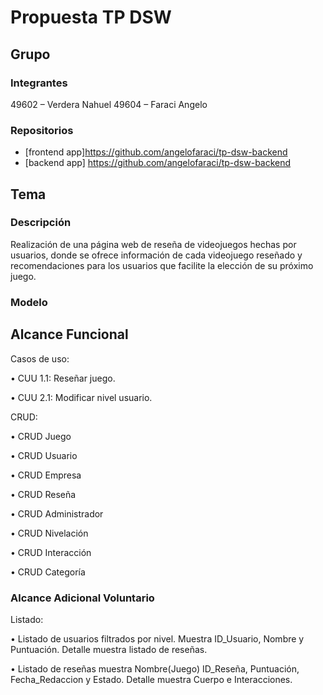 # Propuesta TP DSW

## Grupo
### Integrantes
49602 – Verdera Nahuel
49604 – Faraci Angelo


### Repositorios
* [frontend app]https://github.com/angelofaraci/tp-dsw-backend
* [backend app] https://github.com/angelofaraci/tp-dsw-backend


## Tema
### Descripción
Realización de una página web de reseña de videojuegos hechas por usuarios, donde se ofrece información de cada videojuego reseñado y recomendaciones para los usuarios que facilite la elección de su próximo juego.

### Modelo


## Alcance Funcional 

Casos de uso:

•	CUU 1.1: Reseñar juego. 

•	CUU 2.1: Modificar nivel usuario.


CRUD:

•	CRUD Juego

•	CRUD Usuario

•	CRUD Empresa

•	CRUD Reseña

•	CRUD Administrador

•	CRUD Nivelación

•	CRUD Interacción

•	CRUD Categoría




### Alcance Adicional Voluntario

Listado:

•	Listado de usuarios filtrados por nivel. Muestra ID_Usuario, Nombre y Puntuación. Detalle muestra listado de reseñas.

•	Listado de reseñas muestra Nombre(Juego) ID_Reseña, Puntuación, Fecha_Redaccion y Estado. Detalle muestra Cuerpo e Interacciones.




